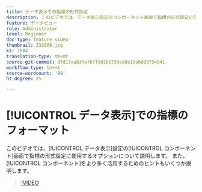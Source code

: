 ```yaml
---
title: データ表示での指標の形式設定
description: このビデオでは、データ表示設定のコンポーネント画面で指標の形式設定に使用するオプションについて説明します。 また、コンポーネントをさらに活用するためのヒントをいくつか説明します。
feature: データビュー
role: Administrator
level: Beginner
doc-type: feature video
thumbnail: 332806.jpg
kt: 7584
translation-type: tm+mt
source-git-commit: dfd17aab3faf67f9d1b1739ed8e1da6809734941
workflow-type: tm+mt
source-wordcount: '88'
ht-degree: 2%

---
```



# [!UICONTROL データ表示]での指標のフォーマット

このビデオでは、[!UICONTROL データ表示]設定の[!UICONTROL コンポーネント]画面で指標の形式設定に使用するオプションについて説明します。 また、[!UICONTROL コンポーネント]をより多く活用するためのヒントもいくつか説明します。

>[!VIDEO](https://video.tv.adobe.com/v/332806/?quality=12&learn=on)
